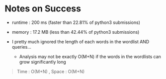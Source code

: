 # Notes on Success

+ runtime : 200 ms (faster than 22.81% of python3 submissions)
+ memory : 17.2 MB (less than 42.44% of python3 submissions)

+ I pretty much ignored the length of each words in the wordlist AND queries...
  - Analysis may not be exactly O(M+N) if the words in the wordlists can grow significantly long

> Time : O(M+N) , Space : O(M+N)
